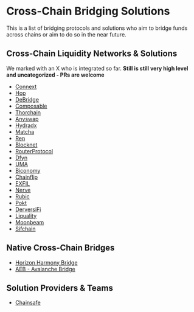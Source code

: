 # Cross-Chain Bridging Solutions

This is a list of bridging protocols and solutions who aim to bridge funds across chains or aim to do so in the near future.

## Cross-Chain Liquidity Networks & Solutions

We marked with an X who is integrated so far.
**Still is still very high level and uncategorized - PRs are welcome**

- [Connext](https://connext.network/)
- [Hop](https://hop.exchange/)
- [DeBridge](https://debridge.finance/)
- [Composable](https://www.composable.finance/)
- [Thorchain](https://thorchain.org/)
- [Anyswap](https://anyswap.exchange/)
- [Hydradx](https://hydradx.io)
- [Matcha](https://matcha.xyz/)
- [Ren](https://renproject.io/)
- [Blocknet](https://blocknet.co/)
- [RouterProtocol](https://routerprotocol.com)
- [Dfyn](https://dfyn.network/)
- [UMA](https://umaproject.org/)
- [Biconomy](http://biconomy.io/)
- [Chainflip](https://chainflip.io/)
- [EXFIL](https://exfil.finance/)
- [Nerve](https://nerve.network)
- [Rubic](https://rubic.exchange/)
- [Pokt](https://www.pokt.network/)
- [DerversiFi](https://www.deversifi.com/)
- [Liquality](https://liquality.io/)
- [Moonbeam](https://moonbeam.network/)
- [Sifchain](https://sifchain.finance/)

## Native Cross-Chain Bridges

- [Horizon Harmony Bridge](https://bridge.harmony.one/)
- [AEB - Avalanche Bridge](https://aeb.xyz/)

## Solution Providers & Teams
- [Chainsafe](https://chainsafe.io/)
